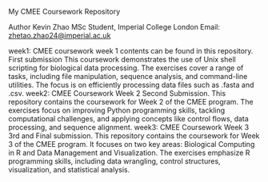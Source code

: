 My CMEE Coursework Repository

Author
Kevin Zhao
MSc Student, Imperial College London
Email: zhetao.zhao24@imperial.ac.uk

week1: CMEE coursework week 1 contents can be found in this repository. First submission
This coursework demonstrates the use of Unix shell scripting for biological data processing. The exercises cover a range of tasks, including file manipulation, sequence analysis, and command-line utilities. The focus is on efficiently processing data files such as .fasta and .csv.
week2: CMEE Coursework Week 2 Second Submission. This repository contains the coursework for Week 2 of the CMEE program. The exercises focus on improving Python programming skills, tackling computational challenges, and applying concepts like control flows, data processing, and sequence alignment.
week3: CMEE Coursework Week 3 3rd and Final submission. This repository contains the coursework for Week 3 of the CMEE program. It focuses on two key areas: Biological Computing in R and Data Management and Visualization. The exercises emphasize R programming skills, including data wrangling, control structures, visualization, and statistical analysis.